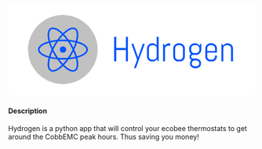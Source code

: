 ![Hydrogen](hydrogen.png)


#### Description
Hydrogen is a python app that will control your ecobee thermostats to get around the CobbEMC peak hours. Thus saving you money!
